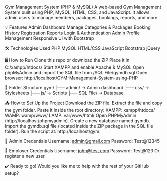 Gym Management System (PHP & MySQL)
A web-based Gym Management System built using PHP, MySQL, HTML, CSS, and JavaScript. It allows admin users to manage members, packages, bookings, reports, and more.


💡 Features
Admin Dashboard
Manage Categories & Packages
Booking History
Registration Reports
Login & Authentication
Admin Profile Management
Responsive UI with Bootstrap


🛠️ Technologies Used
PHP
MySQL
HTML/CSS
JavaScript
Bootstrap
jQuery


🖥️ How to Run
Clone this repo or download the ZIP
Place it in C:/xampp/htdocs/
Start XAMPP and enable Apache & MySQL
Open phpMyAdmin and import the SQL file from /SQL File/gymdb.sql
Open browser: http://localhost/GYM-Management-System-using-PHP


📂 Folder Structure
gym/ ├── admin/ → Admin dashboard ├── css/ → Stylesheets ├── js/ → Scripts ├── SQL File/ → Database

📥 How to Set Up the Project
Download the ZIP file.
Extract the file and copy the gym folder.
Paste it inside the root directory:
XAMPP: xampp/htdocs/
WAMP: wamp/www/
LAMP: var/www/html/
Open PHPMyAdmin (http://localhost/phpmyadmin).
Create a new database named gymdb.
Import the gymdb.sql file (located inside the ZIP package in the SQL file folder).
Run the script at: http://localhost/gym.


🔐 Admin Credentials
Username: admin@gmail.com
Password: Test@12345


💼 Employer Credentials
Username: john@test.com
Password: Test@123
Or register a new user.


✔️ Ready to go! Would you like me to help with the rest of your GitHub setup?
